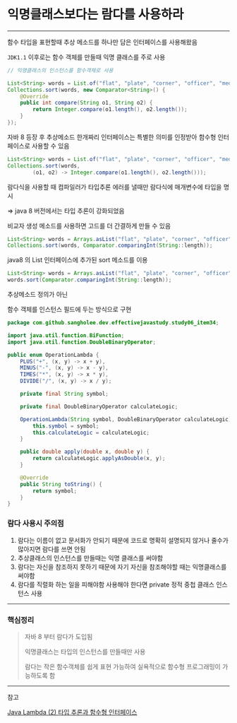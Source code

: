 # 익명클래스보다는 람다를 사용하라

---

함수 타입을 표현할때 추상 메소드를 하나만 담은 인터페이스를 사용해왔음

`JDK1.1` 이후로는 함수 객체를 만들때 익명 클래스를 주로 사용

```java
// 익명클래스의 인스턴스를 함수객체로 사용

List<String> words = List.of("flat", "plate", "corner", "officer", "medicine");
Collections.sort(words, new Comparator<String>() {
    @Override
    public int compare(String o1, String o2) {
        return Integer.compare(o1.length(), o2.length());
    }
});
```

자바 8 등장 후 추상메소드 한개짜리 인터페이스는 특별한 의미를 인정받아 함수형 인터페이스로 사용할 수 있음

```java
List<String> words = List.of("flat", "plate", "corner", "officer", "medicine");
Collections.sort(words,
        (o1, o2) -> Integer.compare(o1.length(), o2.length()));
```

람다식을 사용할 때 컴파일러가 타입추론 에러를 낼때만 람다식에 매개변수에 타입을 명시

=> java 8 버전에서는 타입 추론이 강화되었음

비교자 생성 메소드를 사용하면 고드를 더 간결하게 만들 수 있음

```java
List<String> words = Arrays.asList("flat", "plate", "corner", "officer", "medicine");
Collections.sort(words, Comparator.comparingInt(String::length));
```

java8 의 List 인터페이스에 추가된 sort 메소드를 이용
```java
List<String> words = Arrays.asList("flat", "plate", "corner", "officer", "medicine");
words.sort(Comparator.comparingInt(String::length));
```

추상메소드 정의가 아닌 

함수 객체를 인스턴스 필드에 두는 방식으로 구현

```java
package com.github.sangholee.dev.effectivejavastudy.study06_item34;

import java.util.function.BiFunction;
import java.util.function.DoubleBinaryOperator;

public enum OperationLambda {
    PLUS("+", (x, y) -> x + y),
    MINUS("-", (x, y) -> x - y),
    TIMES("*", (x, y) -> x * y),
    DIVIDE("/", (x, y) -> x / y);

    private final String symbol;

    private final DoubleBinaryOperator calculateLogic;

    OperationLambda(String symbol, DoubleBinaryOperator calculateLogic) {
        this.symbol = symbol;
        this.calculateLogic = calculateLogic;
    }

    public double apply(double x, double y) {
        return calculateLogic.applyAsDouble(x, y);
    }

    @Override
    public String toString() {
        return symbol;
    }
}
```

### 람다 사용시 주의점

1. 람다는 이름이 없고 문서화가 안되기 때문에 코드로 명확히 설명되지 않거나 줄수가 많아지면 람다를 쓰면 안됨 
2. 추상클래스의 인스턴스를 만들때는 익명 클래스를 써야함 
3. 람다는 자신을 참조하지 못하기 때문에 자기 자신을 참조해야할 때는 익명클래스를 써야함
4. 람다를 직렬화 하는 일을 피해야함 사용해야 한다면 private 정적 중첩 클래스 인스턴스 사용

---

### 핵심정리

> 자바 8 부터 람다가 도입됨
> 
> 익명클래스는 타입의 인스턴스를 만들때만 사용
> 
> 람다는 작은 함수객체를 쉽게 표현 가능하여 실욕적으로 함수형 프로그래밍이 가능하도록 함


---

참고

[Java Lambda (2) 타입 추론과 함수형 인터페이스](https://futurecreator.github.io/2018/07/20/java-lambda-type-inference-functional-interface/)
